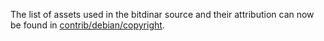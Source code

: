 The list of assets used in the bitdinar source and their attribution can now be found in [contrib/debian/copyright](../contrib/debian/copyright).
